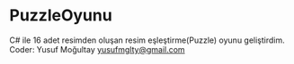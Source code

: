 # PuzzleOyunu
C# ile 16 adet resimden oluşan resim eşleştirme(Puzzle) oyunu geliştirdim.
Coder: Yusuf Moğultay yusufmglty@gmail.com
